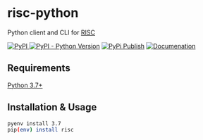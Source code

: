 # risc-python

Python client and CLI for [RISC](https://riscnetworks.com/)

[![PyPI](https://img.shields.io/pypi/v/risc) ![PyPI - Python Version](https://img.shields.io/pypi/pyversions/risc)](https://pypi.org/project/risc/) [![PyPi Publish](https://github.com/2ndWatch/risc-python/workflows/PyPi%20Publish/badge.svg)](https://2ndwatch.github.io/risc-python/) [![Documenation](https://github.com/2ndWatch/risc-python/workflows/Github%20Pages/badge.svg)](https://2ndwatch.github.io/risc-python/)

## Requirements

[Python 3.7+](https://www.python.org/downloads/)

## Installation & Usage

```sh
pyenv install 3.7
pip(env) install risc
```
